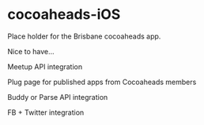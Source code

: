 cocoaheads-iOS
==============

Place holder for the Brisbane cocoaheads app.

Nice to have...

Meetup API integration

Plug page for published apps from Cocoaheads members

Buddy or Parse API integration

FB + Twitter integration

